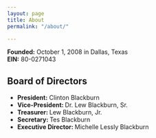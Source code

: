 ```yaml
---
layout: page
title: About
permalink: "/about/"

---
```

<strong>Founded:</strong> October 1, 2008 in Dallas, Texas<br>
<strong>EIN:</strong> 80-0271043<br>

<h2>Board of Directors</h2>
<ul>
<li><strong>President:</strong> Clinton Blackburn</li>
<li><strong>Vice-President: </strong>Dr. Lew Blackburn, Sr.</li>
<li><strong>Treasurer: </strong>Lew Blackburn, Jr.</li>
<li><strong>Secretary: </strong>Tes Blackburn</li>

<li><strong>Executive Director: </strong>Michelle Lessly Blackburn</li> </ul>